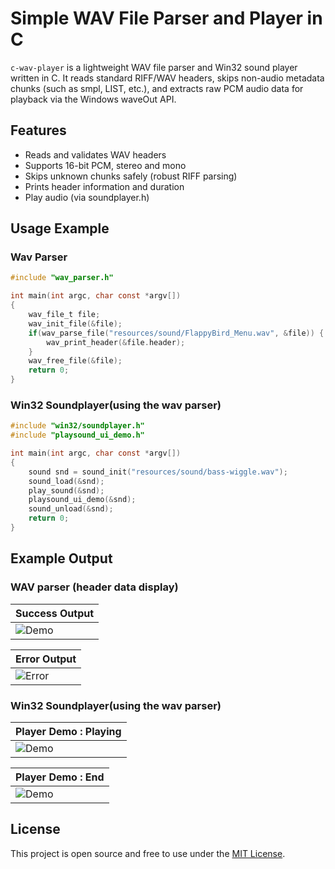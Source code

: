 # Simple WAV File Parser and Player in C

`c-wav-player` is a lightweight WAV file parser and Win32 sound player written in C. It reads standard RIFF/WAV headers, skips non-audio metadata chunks (such as smpl, LIST, etc.), and extracts raw PCM audio data for playback via the Windows waveOut API.

## Features

- Reads and validates WAV headers
- Supports 16-bit PCM, stereo and mono
- Skips unknown chunks safely (robust RIFF parsing)
- Prints header information and duration
- Play audio (via soundplayer.h)

## Usage Example 

### Wav Parser

```c
#include "wav_parser.h"

int main(int argc, char const *argv[])
{
    wav_file_t file;
    wav_init_file(&file);
    if(wav_parse_file("resources/sound/FlappyBird_Menu.wav", &file)) {
        wav_print_header(&file.header);
    }
    wav_free_file(&file);
    return 0;
}
```

### Win32 Soundplayer(using the wav parser)
```c
#include "win32/soundplayer.h"
#include "playsound_ui_demo.h"

int main(int argc, char const *argv[])
{
    sound snd = sound_init("resources/sound/bass-wiggle.wav");
    sound_load(&snd);
    play_sound(&snd);
    playsound_ui_demo(&snd);
    sound_unload(&snd);
    return 0;
}
```

## Example Output

### WAV parser (header data display)

|          Success Output                               |
|-------------------------------------------------------|
| ![Demo](resources/images/demo.png)                           |

|          Error Output                                 |
|-------------------------------------------------------|
| ![Error](resources/images/not_a_wav_err.png)                 |

### Win32 Soundplayer(using the wav parser)

|          Player Demo : Playing                        |
|-------------------------------------------------------|
| ![Demo](resources/images/player_demo.gif)                    |

|          Player Demo : End                            |
|-------------------------------------------------------|
| ![Demo](resources/images/player_demo_end.png)                    |


## License

This project is open source and free to use under the [MIT License](LICENSE).

